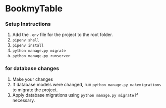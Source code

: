 # BookmyTable

### Setup Instructions

1. Add the `.env` file for the project to the root folder.
2. `pipenv shell`
3. `pipenv install`
4. `python manage.py migrate`
5. `python manage.py runserver`

### for database changes

1. Make your changes
2. If database models were changed, run `python manage.py makemigrations` to migrate the project.
3. Apply database migrations using `python manage.py migrate` if necessary.
